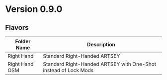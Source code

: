 # Version 0.9.0

## Flavors

|Folder Name|Description|
|---|---|
|Right Hand|Standard Right-Handed ARTSEY|
|Right Hand OSM|Standard Right-Handed ARTSEY with One-Shot instead of Lock Mods|